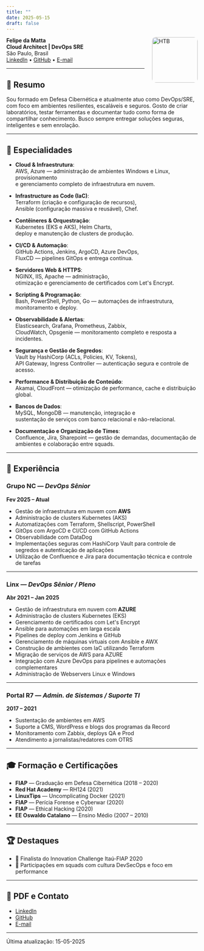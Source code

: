 ```yaml
---
title: ""
date: 2025-05-15
draft: false
---
```


<img src="/fx.png" alt="HTB" style="height: 120px; float: right; margin-left: 20px; border-radius: 10px;">

**Felipe da Matta**  
**Cloud Architect | DevOps SRE**  
São Paulo, Brasil  
[LinkedIn](https://www.linkedin.com/in/fmatta/) • [GitHub](https://github.com/fxshelll) • [E-mail](mailto:felipepmatta@gmail.com)

---

## 🧠 Resumo

Sou formado em Defesa Cibernética e atualmente atuo como DevOps/SRE, com foco em ambientes resilientes, escaláveis e seguros. Gosto de criar laboratórios, testar ferramentas e documentar tudo como forma de compartilhar conhecimento. Busco sempre entregar soluções seguras, inteligentes e sem enrolação.

---

## 🚀 Especialidades

- **Cloud & Infraestrutura**:  
  AWS, Azure — administração de ambientes Windows e Linux, provisionamento  
  e gerenciamento completo de infraestrutura em nuvem.

- **Infrastructure as Code (IaC)**:  
  Terraform (criação e configuração de recursos),  
  Ansible (configuração massiva e reusável), Chef.

- **Contêineres & Orquestração**:  
  Kubernetes (EKS e AKS), Helm Charts,  
  deploy e manutenção de clusters de produção.

- **CI/CD & Automação**:  
  GitHub Actions, Jenkins, ArgoCD, Azure DevOps,  
  FluxCD — pipelines GitOps e entrega contínua.

- **Servidores Web & HTTPS**:  
  NGINX, IIS, Apache — administração,  
  otimização e gerenciamento de certificados com Let's Encrypt.

- **Scripting & Programação**:  
  Bash, PowerShell, Python, Go — automações de infraestrutura,  
  monitoramento e deploy.

- **Observabilidade & Alertas**:  
  Elasticsearch, Grafana, Prometheus, Zabbix,  
  CloudWatch, Opsgenie — monitoramento completo e resposta a incidentes.

- **Segurança e Gestão de Segredos**:  
  Vault by HashiCorp (ACLs, Policies, KV, Tokens),  
  API Gateway, Ingress Controller — autenticação segura e controle de acesso.

- **Performance & Distribuição de Conteúdo**:  
  Akamai, CloudFront — otimização de performance, cache e distribuição global.

- **Bancos de Dados**:  
  MySQL, MongoDB — manutenção, integração e  
  sustentação de serviços com banco relacional e não-relacional.

- **Documentação e Organização de Times**:  
  Confluence, Jira, Sharepoint — gestão de demandas, documentação de ambientes e colaboração entre squads.

---

## 💼 Experiência

### Grupo NC — _DevOps Sênior_

**Fev 2025 – Atual**

- Gestão de infraestrutura em nuvem com **AWS**
- Administração de clusters Kubernetes (AKS)
- Automatizações com Terraform, Shellscript, PowerShell
- GitOps com ArgoCD e CI/CD com GitHub Actions
- Observabilidade com DataDog
- Implementações seguras com HashiCorp Vault para controle de segredos e autenticação de aplicações
- Utilização de Confluence e Jira para documentação técnica e controle de tarefas

---

### Linx — _DevOps Sênior / Pleno_

**Abr 2021 – Jan 2025**

- Gestão de infraestrutura em nuvem com **AZURE**
- Administração de clusters Kubernetes (EKS)
- Gerenciamento de certificados com Let's Encrypt
- Ansible para automações em larga escala
- Pipelines de deploy com Jenkins e GitHub
- Gerenciamento de máquinas virtuais com Ansible e AWX
- Construção de ambientes com IaC utilizando Terraform
- Migração de serviços de AWS para AZURE
- Integração com Azure DevOps para pipelines e automações complementares
- Administração de Webservers Linux e Windows

---

### Portal R7 — _Admin. de Sistemas / Suporte TI_

**2017 – 2021**

- Sustentação de ambientes em AWS
- Suporte a CMS, WordPress e blogs dos programas da Record
- Monitoramento com Zabbix, deploys QA e Prod
- Atendimento a jornalistas/redatores com OTRS

---

## 🎓 Formação e Certificações

- **FIAP** — Graduação em Defesa Cibernética (2018 – 2020)
- **Red Hat Academy** — RH124 (2021)
- **LinuxTips** — Uncomplicating Docker (2021)
- **FIAP** — Perícia Forense e Cyberwar (2020)
- **FIAP** — Ethical Hacking (2020)
- **EE Oswaldo Catalano** — Ensino Médio (2007 – 2010)

---

## 🏆 Destaques

- 🏅 Finalista do Innovation Challenge Itaú-FIAP 2020
- 🤝 Participações em squads com cultura DevSecOps e foco em performance

---

## 📎 PDF e Contato

- [LinkedIn](https://www.linkedin.com/in/fmatta)
- [GitHub](https://github.com/fxshelll)
- [E-mail](mailto:felipepmatta@gmail.com)

---

Última atualização: 15-05-2025
